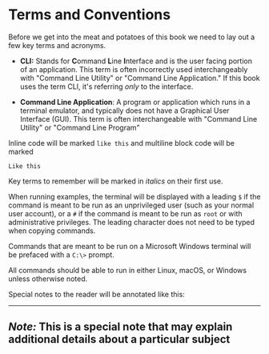 # Terms and Conventions

Before we get into the meat and potatoes of this book we need to lay out a few key terms and
acronyms.

* **CLI:** Stands for **C**ommand **L**ine **I**nterface and is the user facing portion of an
  application. This term is often incorrectly used interchangeably with "Command Line Utility"  or
  "Command Line Application." If this book uses the term CLI, it's referring *only* to the interface.

* **Command Line Application**: A program or application which runs in a terminal emulator, and
  typically does not have a Graphical User Interface (GUI). This term is often interchangeable with
  "Command Line Utility" or "Command Line Program"

Inline code will be marked `like this` and multiline block code will be marked

```
Like this
```

Key terms to remember will be marked in *italics* on their first use.

When running examples, the terminal will be displayed with a leading `$` if the command is meant to
be run as an unprivileged user (such as your normal user account), or a `#` if the command is meant
to be run as `root` or with administrative privileges. The leading character does not need to be
typed when copying commands.

Commands that are meant to be run on a Microsoft Windows terminal will be prefaced with a `C:\>`
prompt.

All commands should be able to run in either Linux, macOS, or Windows unless otherwise noted.

Special notes to the reader will be annotated like this:

---
*Note:* This is a special note that may explain additional details about a particular subject
---